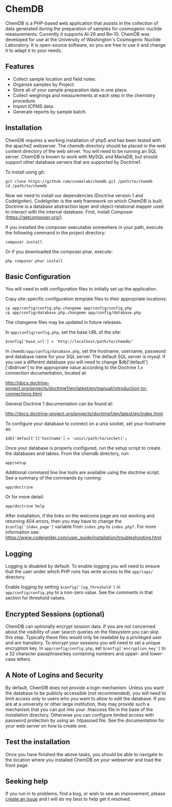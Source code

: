 ChemDB
======

ChemDB is a PHP-based web application that assists in the collection of data
generated during the preparation of samples for cosmogenic nuclide
measurements. Currently it supports Al-26 and Be-10. ChemDB was developed for
use at the University of Washington's Cosmogenic Nuclide Laboratory. It is
open-source software, so you are free to use it and change it to adapt it to
your needs.

Features
--------

- Collect sample location and field notes.
- Organize samples by Project.
- Store all of your sample preparation data in one place.
- Collect weighings and measurements at each step in the chemistry procedure.
- Import ICPMS data.
- Generate reports by sample batch.

Installation
------------

ChemDB requires a working installation of php5 and has been tested with the
apache2 webserver. The chemdb directory should be placed in the web content
directory of the web server. You will need to be running an SQL server.
ChemDB is known to work with MySQL and MariaDB, but should support other
database servers that are supported by Doctrine1.

To install using git:

    git clone https://github.com/cosmolab/chemdb.git /path/to/chemdb
    cd /path/to/chemdb

Now we need to install our dependencies (Doctrine version 1 and CodeIgniter).
CodeIgniter is the web framework on which ChemDB is built. Doctrine is a
database abstraction layer and object-relational mapper used to interact
with the internal database. First, install Composer
(https://getcomposer.org/).

If you installed the composer executable somewhere in your path,
execute the following command in the project directory:

    composer install

Or if you downloaded the composer.phar, execute:

    php composer.phar install

Basic Configuration
-------------------

You will need to edit configuration files to initially set up the application.

Copy site-specific configuration template files to their appropriate locations:

    cp app/config/config.php.changeme app/config/config.php
    cp app/config/database.php.changeme app/config/database.php

The changeme files may be updated in future releases.

In `app/config/config.php`, set the base URL of the site:

    $config['base_url'] = 'http://localhost/path/to/chemdb/'

In `chemdb/app/config/database.php`, set the hostname, username, password and
database name for your SQL server. The default SQL server is mysql. If you use
a different database you will need to change $db['default']['dbdriver'] to the
appropriate value according to the Doctrine 1.x connection documentation,
located at:

http://docs.doctrine-project.org/projects/doctrine1/en/latest/en/manual/introduction-to-connections.html

General Doctrine 1 documentation can be found at:

http://docs.doctrine-project.org/projects/doctrine1/en/latest/en/index.html

To configure your database to connect on a unix socket, set your hostname as:

    $db['default']['hostname'] = 'unix(/path/to/socket)';

Once your database is properly configured, run the setup script to create the
databases and tables. From the chemdb directory, run:

    app/setup

Additional command line line tools are available using the doctrine script. See
a summary of the commands by running:

    app/doctrine

Or for more detail:

    app/doctrine help

After installation, if the links on the welcome page are not working and
returning 404 errors, then you may have to change the `$config['index_page']`
variable from `index.php` to `index.php?`. For more information see:
https://www.codeigniter.com/user_guide/installation/troubleshooting.html

Logging
-------

Logging is disabled by default. To enable logging you will need to ensure that
the user under which PHP runs has write access to the `app/logs/` directory.

Enable logging by setting `$config['log_threshold']` in `app/config/config.php`
to a non-zero value. See the comments in that section for threshold values.

Encrypted Sessions (optional)
-----------------------------

ChemDB can optionally encrypt session data.
If you are not concerned about the visibility of user search queries on the
filesystem you can skip this step.
Typically these files would only be readable by a privileged user
and are transitory.
To encrypt your sessions you will need to set a unique encryption key.
In `app/config/config.php`, set `$config['encryption_key']` to a 32
character passphrase/key containing numbers and upper- and lower-case letters.

A Note of Logins and Security
-----------------------------

By default, ChemDB does not provide a login mechanism. Unless you want the
database to be publicly accessible (not recommended), you will need to
limit access only to users who you want to allow to edit the database.
If you are at a university or other large institution,
they may provide such a mechanism that you can put into your .htaccess
file in the base of the installation directory.
Otherwise you can configure limited access with
password protection by using an .htpasswd file.
See the documentation for your web server on how to create one.

Test the installation
---------------------

Once you have finished the above tasks, you should be able to navigate to the
location where you installed ChemDB on your webserver and load the front page.

Seeking help
------------

If you run in to problems, find a bug, or wish to see an improvement,
please [create an issue](https://github.com/zploskey/chemdb/issues)
and I will do my best to help get it resolved.

